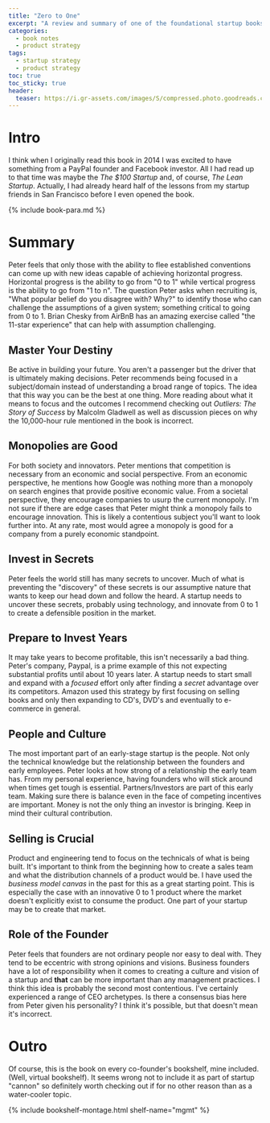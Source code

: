 ```yaml
---
title: "Zero to One" 
excerpt: "A review and summary of one of the foundational startup books."
categories:
  - book notes
  - product strategy
tags:
  - startup strategy
  - product strategy
toc: true
toc_sticky: true
header:
  teaser: https://i.gr-assets.com/images/S/compressed.photo.goodreads.com/books/1414347376l/18050143.jpg
---
```

# Intro
I think when I originally read this book in 2014 I was excited to have something from a PayPal founder and Facebook investor. All I had read up to that time was maybe the *The $100 Startup* and, of course, *The Lean Startup*. Actually, I had already heard half of the lessons from my startup friends in San Francisco before I even opened the book.

{% include book-para.md %}

# Summary
Peter feels that only those with the ability to flee established conventions can come up with new ideas capable of achieving horizontal progress. Horizontal progress is the ability to go from "0 to 1" while vertical progress is the ability to go from "1 to n". The question Peter asks when recruiting is, "What popular belief do you disagree with? Why?" to identify those who can challenge the assumptions of a given system; something critical to going from 0 to 1. Brian Chesky from AirBnB has an amazing exercise called "the 11-star experience" that can help with assumption challenging.

## Master Your Destiny
Be active in building your future. You aren't a passenger but the driver that is ultimately making decisions. Peter recommends being focused in a subject/domain instead of understanding a broad range of topics. The idea that this way you can be the best at one thing. More reading about what it means to focus and the outcomes I recommend checking out *Outliers: The Story of Success* by Malcolm Gladwell as well as discussion pieces on why the 10,000-hour rule mentioned in the book is incorrect.

## Monopolies are Good
For both society and innovators. Peter mentions that competition is necessary from an economic and social perspective. From an economic perspective, he mentions how Google was nothing more than a monopoly on search engines that provide positive economic value. From a societal perspective, they encourage companies to usurp the current monopoly. I'm not sure if there are edge cases that Peter might think a monopoly fails to encourage innovation. This is likely a contentious subject you'll want to look further into. At any rate, most would agree a monopoly is good for a company from a purely economic standpoint.

## Invest in Secrets
Peter feels the world still has many secrets to uncover. Much of what is preventing the "discovery" of these secrets is our assumptive nature that wants to keep our head down and follow the heard. A startup needs to uncover these secrets, probably using technology, and innovate from 0 to 1 to create a defensible position in the market.

## Prepare to Invest Years
It may take years to become profitable, this isn't necessarily a bad thing. Peter's company, Paypal, is a prime example of this not expecting substantial profits until about 10 years later. A startup needs to start small and expand with a *focused* effort only after finding a *secret* advantage over its competitors. Amazon used this strategy by first focusing on selling books and only then expanding to CD's, DVD's and eventually to e-commerce in general.

## People and Culture
The most important part of an early-stage startup is the people. Not only the technical knowledge but the relationship between the founders and early employees. Peter looks at how strong of a relationship the early team has. From my personal experience, having founders who will stick around when times get tough is essential. Partners/Investors are part of this early team. Making sure there is balance even in the face of competing incentives are important. Money is not the only thing an investor is bringing. Keep in mind their cultural contribution.

## Selling is Crucial
Product and engineering tend to focus on the technicals of what is being built. It's important to think from the beginning how to create a sales team and what the distribution channels of a product would be. I have used the *business model canvas* in the past for this as a great starting point. This is especially the case with an innovative 0 to 1 product where the market doesn't explicitly exist to consume the product. One part of your startup may be to create that market.

## Role of the Founder
Peter feels that founders are not ordinary people nor easy to deal with. They tend to be eccentric with strong opinions and visions. Business founders have a lot of responsibility when it comes to creating a culture and vision of a startup and **that** can be more important than any management practices. I think this idea is probably the second most contentious. I've certainly experienced a range of CEO archetypes. Is there a consensus bias here from Peter given his personality? I think it's possible, but that doesn't mean it's incorrect.

# Outro
Of course, this is the book on every co-founder's bookshelf, mine included. (Well, virtual bookshelf). It seems wrong not to include it as part of startup "cannon" so definitely worth checking out if for no other reason than as a water-cooler topic.


{% include bookshelf-montage.html shelf-name="mgmt" %}
